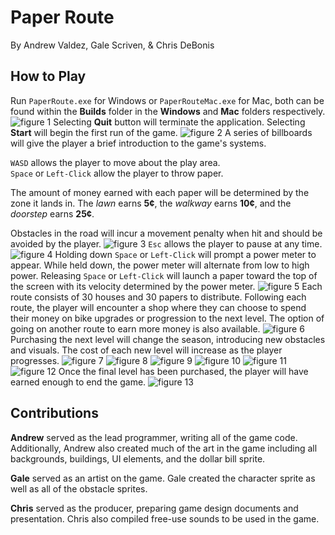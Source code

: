 # Paper Route

By Andrew Valdez, Gale Scriven, & Chris DeBonis

## How to Play

Run `PaperRoute.exe` for Windows or `PaperRouteMac.exe` for Mac, both can be found within the **Builds** folder in the **Windows** and **Mac** folders respectively.
![figure 1](resources/start-menu.png)
Selecting **Quit** button will terminate the application. Selecting **Start** will begin the first run of the game.
![figure 2](resources/tutorial.png)
A series of billboards will give the player a brief introduction to the game's systems. 

`WASD` allows the player to move about the play area.  
`Space` or `Left-Click` allow the player to throw paper.

The amount of money earned with each paper will be determined by the zone it lands in. The *lawn* earns **5¢**, the *walkway* earns **10¢**,  and the *doorstep* earns **25¢**.

Obstacles in the road will incur a movement penalty when hit and should be avoided by the player.
![figure 3](resources/spring-payout.png)
`Esc` allows the player to pause at any time.
![figure 4](resources/pause.png)
Holding down `Space` or `Left-Click` will prompt a power meter to appear. While held down, the power meter will alternate from low to high power. Releasing `Space` or `Left-Click` will launch a paper toward the top of the screen with its velocity determined by the power meter.
![figure 5](resources/power-bar.png)
Each route consists of 30 houses and 30 papers to distribute. Following each route, the player will encounter a shop where they can choose to spend their money on bike upgrades or progression to the next level. The option of going on another route to earn more money is also available.
![figure 6](resources/spring-shop.png)
Purchasing the next level will change the season, introducing new obstacles and visuals. The cost of each new level will increase as the player progresses.
![figure 7](resources/summer-level.png)
![figure 8](resources/summer-shop.png)
![figure 9](resources/fall-level.png)
![figure 10](resources/fall-shop.png)
![figure 11](resources/winter-level.png)
![figure 12](resources/winter-shop.png)
Once the final level has been purchased, the player will have earned enough to end the game.
![figure 13](resources/end-game.png)

## Contributions

**Andrew** served as the lead programmer, writing all of the game code. Additionally, Andrew also created much of the art in the game including all backgrounds, buildings, UI elements, and the dollar bill sprite.

**Gale** served as an artist on the game. Gale created the character sprite as well as all of the obstacle sprites.

**Chris** served as the producer, preparing game design documents and presentation. Chris also compiled free-use sounds to be used in the game.
